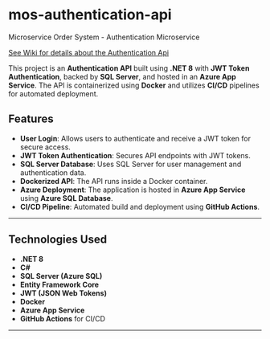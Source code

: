 # mos-authentication-api
Microservice Order System - Authentication Microservice

[See Wiki for details about the Authentication Api](https://github.com/HammerheadShark666/mos-authentication-api/wiki) 


This project is an **Authentication API** built using **.NET 8** with **JWT Token Authentication**, backed by **SQL Server**, and hosted in an **Azure App Service**. The API is containerized using **Docker** and utilizes **CI/CD** pipelines for automated deployment.

## Features
 
- **User Login**: Allows users to authenticate and receive a JWT token for secure access.
- **JWT Token Authentication**: Secures API endpoints with JWT tokens.
- **SQL Server Database**: Uses SQL Server for user management and authentication data.
- **Dockerized API**: The API runs inside a Docker container.
- **Azure Deployment**: The application is hosted in **Azure App Service** using **Azure SQL Database**.
- **CI/CD Pipeline**: Automated build and deployment using **GitHub Actions**.

---

## Technologies Used

- **.NET 8**
- **C#**
- **SQL Server (Azure SQL)**
- **Entity Framework Core**
- **JWT (JSON Web Tokens)**
- **Docker**
- **Azure App Service**
- **GitHub Actions** for CI/CD

---
